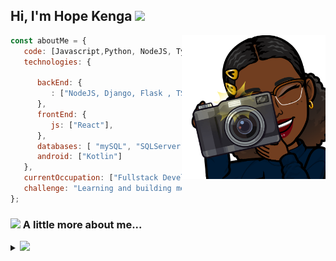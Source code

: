 <h2> Hi, I'm Hope Kenga <img src="https://media.giphy.com/media/12oufCB0MyZ1Go/giphy.gif" width="50"></h2>
<img align='right' src="https://github.com/HopeKenga/HopeKenga/blob/main/9F5E2ED3-CF66-44D6-961D-6F10A37310E1.png" width="230">


```javascript
const aboutMe = {
   code: [Javascript,Python, NodeJS, TypeScript],
   technologies: {
   
      backEnd: {
         : ["NodeJS, Django, Flask , TS, NestJS"],
      },
      frontEnd: {
         js: ["React"],
      },
      databases: [ "mySQL", "SQLServer","MongoDB","PostgresSQL, PRISMA"],
      android: ["Kotlin"]
   },
   currentOccupation: ["Fullstack Developer"],
   challenge: "Learning and building more everyday",
};
```

### <img src="https://media.giphy.com/media/VgCDAzcKvsR6OM0uWg/giphy.gif" width="50"> A little more about me... 

<details>
<summary>
  <a href=""><img src="https://img.shields.io/badge/-Expand%20to%20know%20more-b03544?style=for-the-badge" /></a>
</summary>
<img align='center' src="https://github.com/HopeKenga/HopeKenga/blob/main/IMG_1517.PNG" width="250">

### Little More About Me  

Hey there! 😄 My name is Hope Kenga. I'm an engineer  from Nairobi, Kenya who's a lover of life with a soft spot for family, nature, cats, mental health and cooking. I'm passionate about building and learning new things that are useful and reliable. I try  build something new every once in a while so pass by and leave your thoughts kindly.I love meeting new people and learning new things, so please feel free to say hello and share a story with me. Currently working with a really great and innovative team 

Here's my favourite song for you :trumpet:- [**Pen and Paper** by **Karun**.](https://youtu.be/ZEZGukVDpc0)
